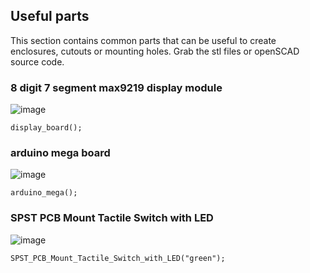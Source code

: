 ##  Useful parts

This section contains common parts that can be useful to create enclosures, cutouts or mounting holes. Grab the stl files or openSCAD source code.

### 8 digit 7 segment max9219 display module
![image](https://user-images.githubusercontent.com/1192916/193407688-ba0f25fd-c86e-4427-b5e8-1674d27d48ac.png)
```
display_board();
```

### arduino mega board
![image](https://user-images.githubusercontent.com/1192916/193407787-b733f762-77e7-4e5e-8cca-727876322a16.png)
```
arduino_mega();
```

### SPST PCB Mount Tactile Switch with LED
![image](https://user-images.githubusercontent.com/1192916/193407894-adeb5c3d-b875-41ba-8154-6e2a3ba65980.png)
```
SPST_PCB_Mount_Tactile_Switch_with_LED("green");
```
